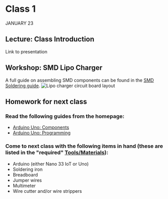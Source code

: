 # Class 1
JANUARY 23

## Lecture: Class Introduction
Link to presentation

## Workshop: SMD Lipo Charger
A full guide on assembling SMD components can be found in the [SMD Soldering guide](https://homemadehardware.com/guides/smd-soldering/).
![Lipo charger circuit board layout](https://raw.githubusercontent.com/andySigler/homemade-hardware/master/examples/Integrated-Circuits/lipo-charger-MCP73831/eagle/fab/lipo-charger.png)

## Homework for next class

### Read the following guides from the homepage:
* [Arduino Uno: Components](https://homemadehardware.com/guides/arduino-uno-components)
* [Arduino Uno: Programming](https://homemadehardware.com/guides/arduino-uno-programming)
### Come to next class with the following items in hand (these are listed in the "required" [Tools/Materials](https://homemadehardware.com/things)):
* Arduino (either Nano 33 IoT or Uno)
* Soldering iron
* Breadboard
* Jumper wires
* Multimeter
* Wire cutter and/or wire strippers

